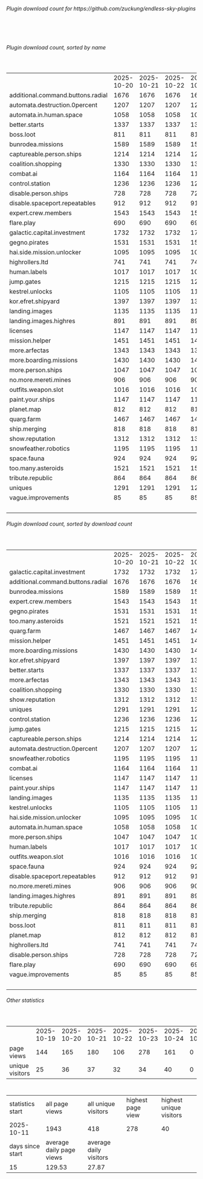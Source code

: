 <h6>Plugin download count for https://github.com/zuckung/endless-sky-plugins</h6><br>
<br>
<h6>Plugin download count, sorted by name</h6><sub><sup><br>
<table>
	<tr>
		<td></td>
		<td>2025-10-20</td>
		<td>2025-10-21</td>
		<td>2025-10-22</td>
		<td>2025-10-23</td>
		<td>2025-10-24</td>
		<td>2025-10-25</td>
		<td>2025-10-26</td>
		<td>today +</td>
	</tr>
	<tr>
		<td>additional.command.buttons.radial</td>
		<td>1676</td>
		<td>1676</td>
		<td>1676</td>
		<td>1676</td>
		<td>1676</td>
		<td>1700</td>
		<td>1758</td>
		<td>+ 58</td>
	</tr>
	<tr>
		<td>automata.destruction.0percent</td>
		<td>1207</td>
		<td>1207</td>
		<td>1207</td>
		<td>1207</td>
		<td>1207</td>
		<td>1229</td>
		<td>1275</td>
		<td>+ 46</td>
	</tr>
	<tr>
		<td>automata.in.human.space</td>
		<td>1058</td>
		<td>1058</td>
		<td>1058</td>
		<td>1058</td>
		<td>1058</td>
		<td>1080</td>
		<td>1134</td>
		<td>+ 54</td>
	</tr>
	<tr>
		<td>better.starts</td>
		<td>1337</td>
		<td>1337</td>
		<td>1337</td>
		<td>1337</td>
		<td>1337</td>
		<td>1364</td>
		<td>1416</td>
		<td>+ 52</td>
	</tr>
	<tr>
		<td>boss.loot</td>
		<td>811</td>
		<td>811</td>
		<td>811</td>
		<td>811</td>
		<td>811</td>
		<td>834</td>
		<td>882</td>
		<td>+ 48</td>
	</tr>
	<tr>
		<td>bunrodea.missions</td>
		<td>1589</td>
		<td>1589</td>
		<td>1589</td>
		<td>1589</td>
		<td>1589</td>
		<td>1618</td>
		<td>1674</td>
		<td>+ 56</td>
	</tr>
	<tr>
		<td>captureable.person.ships</td>
		<td>1214</td>
		<td>1214</td>
		<td>1214</td>
		<td>1214</td>
		<td>1214</td>
		<td>1236</td>
		<td>1283</td>
		<td>+ 47</td>
	</tr>
	<tr>
		<td>coalition.shopping</td>
		<td>1330</td>
		<td>1330</td>
		<td>1330</td>
		<td>1330</td>
		<td>1330</td>
		<td>1355</td>
		<td>1407</td>
		<td>+ 52</td>
	</tr>
	<tr>
		<td>combat.ai</td>
		<td>1164</td>
		<td>1164</td>
		<td>1164</td>
		<td>1164</td>
		<td>1164</td>
		<td>1190</td>
		<td>1254</td>
		<td>+ 64</td>
	</tr>
	<tr>
		<td>control.station</td>
		<td>1236</td>
		<td>1236</td>
		<td>1236</td>
		<td>1236</td>
		<td>1236</td>
		<td>1258</td>
		<td>1322</td>
		<td>+ 64</td>
	</tr>
	<tr>
		<td>disable.person.ships</td>
		<td>728</td>
		<td>728</td>
		<td>728</td>
		<td>728</td>
		<td>728</td>
		<td>750</td>
		<td>798</td>
		<td>+ 48</td>
	</tr>
	<tr>
		<td>disable.spaceport.repeatables</td>
		<td>912</td>
		<td>912</td>
		<td>912</td>
		<td>912</td>
		<td>912</td>
		<td>936</td>
		<td>983</td>
		<td>+ 47</td>
	</tr>
	<tr>
		<td>expert.crew.members</td>
		<td>1543</td>
		<td>1543</td>
		<td>1543</td>
		<td>1543</td>
		<td>1543</td>
		<td>1565</td>
		<td>1617</td>
		<td>+ 52</td>
	</tr>
	<tr>
		<td>flare.play</td>
		<td>690</td>
		<td>690</td>
		<td>690</td>
		<td>690</td>
		<td>690</td>
		<td>711</td>
		<td>762</td>
		<td>+ 51</td>
	</tr>
	<tr>
		<td>galactic.capital.investment</td>
		<td>1732</td>
		<td>1732</td>
		<td>1732</td>
		<td>1732</td>
		<td>1732</td>
		<td>1758</td>
		<td>1808</td>
		<td>+ 50</td>
	</tr>
	<tr>
		<td>gegno.pirates</td>
		<td>1531</td>
		<td>1531</td>
		<td>1531</td>
		<td>1531</td>
		<td>1531</td>
		<td>1558</td>
		<td>1609</td>
		<td>+ 51</td>
	</tr>
	<tr>
		<td>hai.side.mission.unlocker</td>
		<td>1095</td>
		<td>1095</td>
		<td>1095</td>
		<td>1095</td>
		<td>1095</td>
		<td>1116</td>
		<td>1165</td>
		<td>+ 49</td>
	</tr>
	<tr>
		<td>highrollers.ltd</td>
		<td>741</td>
		<td>741</td>
		<td>741</td>
		<td>741</td>
		<td>741</td>
		<td>764</td>
		<td>811</td>
		<td>+ 47</td>
	</tr>
	<tr>
		<td>human.labels</td>
		<td>1017</td>
		<td>1017</td>
		<td>1017</td>
		<td>1017</td>
		<td>1017</td>
		<td>1041</td>
		<td>1088</td>
		<td>+ 47</td>
	</tr>
	<tr>
		<td>jump.gates</td>
		<td>1215</td>
		<td>1215</td>
		<td>1215</td>
		<td>1215</td>
		<td>1215</td>
		<td>1240</td>
		<td>1290</td>
		<td>+ 50</td>
	</tr>
	<tr>
		<td>kestrel.unlocks</td>
		<td>1105</td>
		<td>1105</td>
		<td>1105</td>
		<td>1105</td>
		<td>1105</td>
		<td>1129</td>
		<td>1180</td>
		<td>+ 51</td>
	</tr>
	<tr>
		<td>kor.efret.shipyard</td>
		<td>1397</td>
		<td>1397</td>
		<td>1397</td>
		<td>1397</td>
		<td>1397</td>
		<td>1417</td>
		<td>1467</td>
		<td>+ 50</td>
	</tr>
	<tr>
		<td>landing.images</td>
		<td>1135</td>
		<td>1135</td>
		<td>1135</td>
		<td>1135</td>
		<td>1135</td>
		<td>1157</td>
		<td>1206</td>
		<td>+ 49</td>
	</tr>
	<tr>
		<td>landing.images.highres</td>
		<td>891</td>
		<td>891</td>
		<td>891</td>
		<td>891</td>
		<td>891</td>
		<td>913</td>
		<td>961</td>
		<td>+ 48</td>
	</tr>
	<tr>
		<td>licenses</td>
		<td>1147</td>
		<td>1147</td>
		<td>1147</td>
		<td>1147</td>
		<td>1147</td>
		<td>1171</td>
		<td>1226</td>
		<td>+ 55</td>
	</tr>
	<tr>
		<td>mission.helper</td>
		<td>1451</td>
		<td>1451</td>
		<td>1451</td>
		<td>1451</td>
		<td>1451</td>
		<td>1473</td>
		<td>1532</td>
		<td>+ 59</td>
	</tr>
	<tr>
		<td>more.arfectas</td>
		<td>1343</td>
		<td>1343</td>
		<td>1343</td>
		<td>1343</td>
		<td>1343</td>
		<td>1366</td>
		<td>1415</td>
		<td>+ 49</td>
	</tr>
	<tr>
		<td>more.boarding.missions</td>
		<td>1430</td>
		<td>1430</td>
		<td>1430</td>
		<td>1430</td>
		<td>1430</td>
		<td>1454</td>
		<td>1501</td>
		<td>+ 47</td>
	</tr>
	<tr>
		<td>more.person.ships</td>
		<td>1047</td>
		<td>1047</td>
		<td>1047</td>
		<td>1047</td>
		<td>1047</td>
		<td>1068</td>
		<td>1119</td>
		<td>+ 51</td>
	</tr>
	<tr>
		<td>no.more.mereti.mines</td>
		<td>906</td>
		<td>906</td>
		<td>906</td>
		<td>906</td>
		<td>906</td>
		<td>927</td>
		<td>973</td>
		<td>+ 46</td>
	</tr>
	<tr>
		<td>outfits.weapon.slot</td>
		<td>1016</td>
		<td>1016</td>
		<td>1016</td>
		<td>1016</td>
		<td>1016</td>
		<td>1037</td>
		<td>1084</td>
		<td>+ 47</td>
	</tr>
	<tr>
		<td>paint.your.ships</td>
		<td>1147</td>
		<td>1147</td>
		<td>1147</td>
		<td>1147</td>
		<td>1147</td>
		<td>1169</td>
		<td>1218</td>
		<td>+ 49</td>
	</tr>
	<tr>
		<td>planet.map</td>
		<td>812</td>
		<td>812</td>
		<td>812</td>
		<td>812</td>
		<td>812</td>
		<td>834</td>
		<td>879</td>
		<td>+ 45</td>
	</tr>
	<tr>
		<td>quarg.farm</td>
		<td>1467</td>
		<td>1467</td>
		<td>1467</td>
		<td>1467</td>
		<td>1467</td>
		<td>1488</td>
		<td>1537</td>
		<td>+ 49</td>
	</tr>
	<tr>
		<td>ship.merging</td>
		<td>818</td>
		<td>818</td>
		<td>818</td>
		<td>818</td>
		<td>818</td>
		<td>840</td>
		<td>903</td>
		<td>+ 63</td>
	</tr>
	<tr>
		<td>show.reputation</td>
		<td>1312</td>
		<td>1312</td>
		<td>1312</td>
		<td>1312</td>
		<td>1312</td>
		<td>1333</td>
		<td>1388</td>
		<td>+ 55</td>
	</tr>
	<tr>
		<td>snowfeather.robotics</td>
		<td>1195</td>
		<td>1195</td>
		<td>1195</td>
		<td>1195</td>
		<td>1195</td>
		<td>1220</td>
		<td>1271</td>
		<td>+ 51</td>
	</tr>
	<tr>
		<td>space.fauna</td>
		<td>924</td>
		<td>924</td>
		<td>924</td>
		<td>924</td>
		<td>924</td>
		<td>946</td>
		<td>991</td>
		<td>+ 45</td>
	</tr>
	<tr>
		<td>too.many.asteroids</td>
		<td>1521</td>
		<td>1521</td>
		<td>1521</td>
		<td>1521</td>
		<td>1521</td>
		<td>1547</td>
		<td>1598</td>
		<td>+ 51</td>
	</tr>
	<tr>
		<td>tribute.republic</td>
		<td>864</td>
		<td>864</td>
		<td>864</td>
		<td>864</td>
		<td>864</td>
		<td>885</td>
		<td>933</td>
		<td>+ 48</td>
	</tr>
	<tr>
		<td>uniques</td>
		<td>1291</td>
		<td>1291</td>
		<td>1291</td>
		<td>1291</td>
		<td>1291</td>
		<td>1313</td>
		<td>1363</td>
		<td>+ 50</td>
	</tr>
	<tr>
		<td>vague.improvements</td>
		<td>85</td>
		<td>85</td>
		<td>85</td>
		<td>85</td>
		<td>85</td>
		<td>89</td>
		<td>94</td>
		<td>+ 5</td>
	</tr>
	<tr>
		<td></td>
		<td></td>
		<td></td>
		<td></td>
		<td></td>
		<td></td>
		<td></td>
		<td>51175</td>
		<td>2096</td>
	</tr>
</table>
</sub></sup>
<h6>Plugin download count, sorted by download count</h6><sub><sup><br>
<table>
	<tr>
		<td></td>
		<td>2025-10-20</td>
		<td>2025-10-21</td>
		<td>2025-10-22</td>
		<td>2025-10-23</td>
		<td>2025-10-24</td>
		<td>2025-10-25</td>
		<td>2025-10-26</td>
		<td>today +</td>
	</tr>
	<tr>
		<td>galactic.capital.investment</td>
		<td>1732</td>
		<td>1732</td>
		<td>1732</td>
		<td>1732</td>
		<td>1732</td>
		<td>1758</td>
		<td>1808</td>
		<td>+ 50</td>
	</tr>
	<tr>
		<td>additional.command.buttons.radial</td>
		<td>1676</td>
		<td>1676</td>
		<td>1676</td>
		<td>1676</td>
		<td>1676</td>
		<td>1700</td>
		<td>1758</td>
		<td>+ 58</td>
	</tr>
	<tr>
		<td>bunrodea.missions</td>
		<td>1589</td>
		<td>1589</td>
		<td>1589</td>
		<td>1589</td>
		<td>1589</td>
		<td>1618</td>
		<td>1674</td>
		<td>+ 56</td>
	</tr>
	<tr>
		<td>expert.crew.members</td>
		<td>1543</td>
		<td>1543</td>
		<td>1543</td>
		<td>1543</td>
		<td>1543</td>
		<td>1565</td>
		<td>1617</td>
		<td>+ 52</td>
	</tr>
	<tr>
		<td>gegno.pirates</td>
		<td>1531</td>
		<td>1531</td>
		<td>1531</td>
		<td>1531</td>
		<td>1531</td>
		<td>1558</td>
		<td>1609</td>
		<td>+ 51</td>
	</tr>
	<tr>
		<td>too.many.asteroids</td>
		<td>1521</td>
		<td>1521</td>
		<td>1521</td>
		<td>1521</td>
		<td>1521</td>
		<td>1547</td>
		<td>1598</td>
		<td>+ 51</td>
	</tr>
	<tr>
		<td>quarg.farm</td>
		<td>1467</td>
		<td>1467</td>
		<td>1467</td>
		<td>1467</td>
		<td>1467</td>
		<td>1488</td>
		<td>1537</td>
		<td>+ 49</td>
	</tr>
	<tr>
		<td>mission.helper</td>
		<td>1451</td>
		<td>1451</td>
		<td>1451</td>
		<td>1451</td>
		<td>1451</td>
		<td>1473</td>
		<td>1532</td>
		<td>+ 59</td>
	</tr>
	<tr>
		<td>more.boarding.missions</td>
		<td>1430</td>
		<td>1430</td>
		<td>1430</td>
		<td>1430</td>
		<td>1430</td>
		<td>1454</td>
		<td>1501</td>
		<td>+ 47</td>
	</tr>
	<tr>
		<td>kor.efret.shipyard</td>
		<td>1397</td>
		<td>1397</td>
		<td>1397</td>
		<td>1397</td>
		<td>1397</td>
		<td>1417</td>
		<td>1467</td>
		<td>+ 50</td>
	</tr>
	<tr>
		<td>better.starts</td>
		<td>1337</td>
		<td>1337</td>
		<td>1337</td>
		<td>1337</td>
		<td>1337</td>
		<td>1364</td>
		<td>1416</td>
		<td>+ 52</td>
	</tr>
	<tr>
		<td>more.arfectas</td>
		<td>1343</td>
		<td>1343</td>
		<td>1343</td>
		<td>1343</td>
		<td>1343</td>
		<td>1366</td>
		<td>1415</td>
		<td>+ 49</td>
	</tr>
	<tr>
		<td>coalition.shopping</td>
		<td>1330</td>
		<td>1330</td>
		<td>1330</td>
		<td>1330</td>
		<td>1330</td>
		<td>1355</td>
		<td>1407</td>
		<td>+ 52</td>
	</tr>
	<tr>
		<td>show.reputation</td>
		<td>1312</td>
		<td>1312</td>
		<td>1312</td>
		<td>1312</td>
		<td>1312</td>
		<td>1333</td>
		<td>1388</td>
		<td>+ 55</td>
	</tr>
	<tr>
		<td>uniques</td>
		<td>1291</td>
		<td>1291</td>
		<td>1291</td>
		<td>1291</td>
		<td>1291</td>
		<td>1313</td>
		<td>1363</td>
		<td>+ 50</td>
	</tr>
	<tr>
		<td>control.station</td>
		<td>1236</td>
		<td>1236</td>
		<td>1236</td>
		<td>1236</td>
		<td>1236</td>
		<td>1258</td>
		<td>1322</td>
		<td>+ 64</td>
	</tr>
	<tr>
		<td>jump.gates</td>
		<td>1215</td>
		<td>1215</td>
		<td>1215</td>
		<td>1215</td>
		<td>1215</td>
		<td>1240</td>
		<td>1290</td>
		<td>+ 50</td>
	</tr>
	<tr>
		<td>captureable.person.ships</td>
		<td>1214</td>
		<td>1214</td>
		<td>1214</td>
		<td>1214</td>
		<td>1214</td>
		<td>1236</td>
		<td>1283</td>
		<td>+ 47</td>
	</tr>
	<tr>
		<td>automata.destruction.0percent</td>
		<td>1207</td>
		<td>1207</td>
		<td>1207</td>
		<td>1207</td>
		<td>1207</td>
		<td>1229</td>
		<td>1275</td>
		<td>+ 46</td>
	</tr>
	<tr>
		<td>snowfeather.robotics</td>
		<td>1195</td>
		<td>1195</td>
		<td>1195</td>
		<td>1195</td>
		<td>1195</td>
		<td>1220</td>
		<td>1271</td>
		<td>+ 51</td>
	</tr>
	<tr>
		<td>combat.ai</td>
		<td>1164</td>
		<td>1164</td>
		<td>1164</td>
		<td>1164</td>
		<td>1164</td>
		<td>1190</td>
		<td>1254</td>
		<td>+ 64</td>
	</tr>
	<tr>
		<td>licenses</td>
		<td>1147</td>
		<td>1147</td>
		<td>1147</td>
		<td>1147</td>
		<td>1147</td>
		<td>1171</td>
		<td>1226</td>
		<td>+ 55</td>
	</tr>
	<tr>
		<td>paint.your.ships</td>
		<td>1147</td>
		<td>1147</td>
		<td>1147</td>
		<td>1147</td>
		<td>1147</td>
		<td>1169</td>
		<td>1218</td>
		<td>+ 49</td>
	</tr>
	<tr>
		<td>landing.images</td>
		<td>1135</td>
		<td>1135</td>
		<td>1135</td>
		<td>1135</td>
		<td>1135</td>
		<td>1157</td>
		<td>1206</td>
		<td>+ 49</td>
	</tr>
	<tr>
		<td>kestrel.unlocks</td>
		<td>1105</td>
		<td>1105</td>
		<td>1105</td>
		<td>1105</td>
		<td>1105</td>
		<td>1129</td>
		<td>1180</td>
		<td>+ 51</td>
	</tr>
	<tr>
		<td>hai.side.mission.unlocker</td>
		<td>1095</td>
		<td>1095</td>
		<td>1095</td>
		<td>1095</td>
		<td>1095</td>
		<td>1116</td>
		<td>1165</td>
		<td>+ 49</td>
	</tr>
	<tr>
		<td>automata.in.human.space</td>
		<td>1058</td>
		<td>1058</td>
		<td>1058</td>
		<td>1058</td>
		<td>1058</td>
		<td>1080</td>
		<td>1134</td>
		<td>+ 54</td>
	</tr>
	<tr>
		<td>more.person.ships</td>
		<td>1047</td>
		<td>1047</td>
		<td>1047</td>
		<td>1047</td>
		<td>1047</td>
		<td>1068</td>
		<td>1119</td>
		<td>+ 51</td>
	</tr>
	<tr>
		<td>human.labels</td>
		<td>1017</td>
		<td>1017</td>
		<td>1017</td>
		<td>1017</td>
		<td>1017</td>
		<td>1041</td>
		<td>1088</td>
		<td>+ 47</td>
	</tr>
	<tr>
		<td>outfits.weapon.slot</td>
		<td>1016</td>
		<td>1016</td>
		<td>1016</td>
		<td>1016</td>
		<td>1016</td>
		<td>1037</td>
		<td>1084</td>
		<td>+ 47</td>
	</tr>
	<tr>
		<td>space.fauna</td>
		<td>924</td>
		<td>924</td>
		<td>924</td>
		<td>924</td>
		<td>924</td>
		<td>946</td>
		<td>991</td>
		<td>+ 45</td>
	</tr>
	<tr>
		<td>disable.spaceport.repeatables</td>
		<td>912</td>
		<td>912</td>
		<td>912</td>
		<td>912</td>
		<td>912</td>
		<td>936</td>
		<td>983</td>
		<td>+ 47</td>
	</tr>
	<tr>
		<td>no.more.mereti.mines</td>
		<td>906</td>
		<td>906</td>
		<td>906</td>
		<td>906</td>
		<td>906</td>
		<td>927</td>
		<td>973</td>
		<td>+ 46</td>
	</tr>
	<tr>
		<td>landing.images.highres</td>
		<td>891</td>
		<td>891</td>
		<td>891</td>
		<td>891</td>
		<td>891</td>
		<td>913</td>
		<td>961</td>
		<td>+ 48</td>
	</tr>
	<tr>
		<td>tribute.republic</td>
		<td>864</td>
		<td>864</td>
		<td>864</td>
		<td>864</td>
		<td>864</td>
		<td>885</td>
		<td>933</td>
		<td>+ 48</td>
	</tr>
	<tr>
		<td>ship.merging</td>
		<td>818</td>
		<td>818</td>
		<td>818</td>
		<td>818</td>
		<td>818</td>
		<td>840</td>
		<td>903</td>
		<td>+ 63</td>
	</tr>
	<tr>
		<td>boss.loot</td>
		<td>811</td>
		<td>811</td>
		<td>811</td>
		<td>811</td>
		<td>811</td>
		<td>834</td>
		<td>882</td>
		<td>+ 48</td>
	</tr>
	<tr>
		<td>planet.map</td>
		<td>812</td>
		<td>812</td>
		<td>812</td>
		<td>812</td>
		<td>812</td>
		<td>834</td>
		<td>879</td>
		<td>+ 45</td>
	</tr>
	<tr>
		<td>highrollers.ltd</td>
		<td>741</td>
		<td>741</td>
		<td>741</td>
		<td>741</td>
		<td>741</td>
		<td>764</td>
		<td>811</td>
		<td>+ 47</td>
	</tr>
	<tr>
		<td>disable.person.ships</td>
		<td>728</td>
		<td>728</td>
		<td>728</td>
		<td>728</td>
		<td>728</td>
		<td>750</td>
		<td>798</td>
		<td>+ 48</td>
	</tr>
	<tr>
		<td>flare.play</td>
		<td>690</td>
		<td>690</td>
		<td>690</td>
		<td>690</td>
		<td>690</td>
		<td>711</td>
		<td>762</td>
		<td>+ 51</td>
	</tr>
	<tr>
		<td>vague.improvements</td>
		<td>85</td>
		<td>85</td>
		<td>85</td>
		<td>85</td>
		<td>85</td>
		<td>89</td>
		<td>94</td>
		<td>+ 5</td>
	</tr>
	<tr>
		<td></td>
		<td></td>
		<td></td>
		<td></td>
		<td></td>
		<td></td>
		<td></td>
		<td>51175</td>
		<td>2096</td>
	</tr>
</table>
</sub></sup>
<h6>Other statistics</h6><sub><sup><br>
<table>
	<tr>
		<td> </td>
		<td>2025-10-19</td>
		<td>2025-10-20</td>
		<td>2025-10-21</td>
		<td>2025-10-22</td>
		<td>2025-10-23</td>
		<td>2025-10-24</td>
		<td>2025-10-25</td>
		<td>2025-10-25</td>
		<td>2025-10-26</td>
	</tr>
	<tr>
		<td>page views</td>
		<td>144</td>
		<td>165</td>
		<td>180</td>
		<td>106</td>
		<td>278</td>
		<td>161</td>
		<td>0</td>
		<td>170</td>
		<td>158</td>
	</tr>
	<tr>
		<td>unique visitors</td>
		<td>25</td>
		<td>36</td>
		<td>37</td>
		<td>32</td>
		<td>34</td>
		<td>40</td>
		<td>0</td>
		<td>32</td>
		<td>29</td>
	</tr>
</table>
<br>
<table>
	<tr>
		<td>statistics start</td>
		<td>all page views</td>
		<td>all unique visitors</td>
		<td>highest page view</td>
		<td>highest unique visitors</td>
	</tr>
	<tr>
		<td>2025-10-11</td>
		<td>1943</td>
		<td>418</td>
		<td>278</td>
		<td>40</td>
	</tr>
	<tr>
		<td>days since start</td>
		<td>average daily page views</td>
		<td>average daily visitors</td>
		<td></td>
		<td></td>
	</tr>
	<tr>
		<td>15</td>
		<td>129.53</td>
		<td>27.87</td>
		<td></td>
		<td></td>
	</tr>
</table>
</sub></sup>
